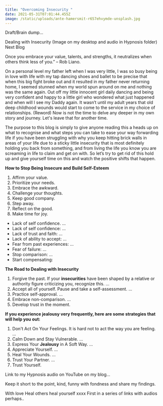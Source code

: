 ```yaml
---
title: "Overcoming Insecurity "
date: 2021-05-31T07:01:44.455Z
image: /static/uploads/ante-hamersmit-r657ehvymde-unsplash.jpg
---
```

Draft/Brain dump...

Dealing with Insecurity (Image on my desktop and audio in Hypnosis folder) Next Blog 

Once you embrace your value, talents, and strengths, it neutralizes when others think less of you.” – Rob Liano.

On a personal level my father left when I was very little, I was so busy being in love with life with my tap dancing shoes and ballet to be precise that when this big fight broke out and it resulted in my father never returning home, I seemed stunned when my world spun around on me and nothing was the same again. Out off my little innocent girl daily dancing and being very confident and happy to a little girl who wondered what just happened and when will I see my Daddy again. It wasn’t until my adult years that old deep childhood wounds would start to come to the service in my choice of relationships. (Reword) Now is not the time to delve any deeper in my own story and journey. Let's leave that for another time.

The purpose to this blog is simply to give anyone reading this a heads up on what to recognise and what steps you can take to ease your way forwarding life if you have been struggling with why you keep hitting brick walls in areas of your life due to a sticky little insecurity that is most definitely holding you back from something, and from living the life you know you are screaming in life to claim and get on with. So let’s try to get rid of this hold up and give yourself time on this and watch the positive shifts that happen. 

**How to Stop Being Insecure and Build Self-Esteem**

1. Affirm your value.
2. Prioritize your needs.
3. Embrace the awkward.
4. Challenge your thoughts.
5. Keep good company.
6. Step away.
7. Reflect on the good.
8. Make time for joy.

* Lack of self confidence. ...
* Lack of self confidence: ...
* Lack of trust and faith: ...
* Lack of ability to accept: ...
* Fear from past experiences: ...
* Fear of failure: ...
* Stop comparison: ...
* Start compensating:

**The Road to Dealing with Insecurity**

1. Forgive the past. If your **insecurities** have been shaped by a relative or authority figure criticizing you, recognize this. ...
2. Accept all of yourself. Pause and take a self-assessment. ...
3. Practice self-approval. ...
4. Embrace non-comparison. ...
5. Develop trust in the moment.

**If you experience jealousy very frequently, here are some strategies that will help you out:**

1. Don't Act On Your Feelings. It is hard not to act the way you are feeling. ...
2. Calm Down and Stay Vulnerable. ...
3. Express Your **Jealousy** in A Soft Way. ...
4. Appreciate Yourself. ...
5. Heal Your Wounds. ...
6. Trust Your Partner. ...
7. Trust Yourself.

Link to my Hypnosis audio on YouTube on my blog… 

Keep it short to the point, kind, funny with fondness and share my findings. 

With love Heal others heal yourself xxxx First in a series of links with audios perhaps..